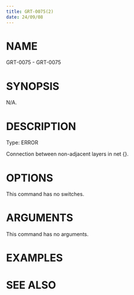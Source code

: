 ```yaml
---
title: GRT-0075(2)
date: 24/09/08
---
```


# NAME

GRT-0075 - GRT-0075

# SYNOPSIS

N/A.

# DESCRIPTION

Type: ERROR

Connection between non-adjacent layers in net {}.

# OPTIONS

This command has no switches.

# ARGUMENTS

This command has no arguments.

# EXAMPLES

# SEE ALSO
